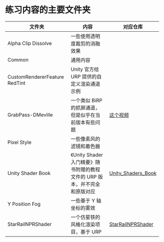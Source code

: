 # 练习内容的主要文件夹

| 文件夹 | 内容 | 对应仓库 |
| --- | --- | --- |
| Alpha Clip Dissolve | 一些使用透明度裁剪的消融效果 | |
| Common | 通用内容 | |
| CustomRendererFeature RedTint | Unity 官方给 URP 提供的自定义渲染通道示例 | |
| GrabPass-DMeville | 一个类似 BiRP 的抓屏通道，但是似乎在当前版本有些问题 | [这个视频](https://www.youtube.com/watch?v=tyyn6NhH-MQ) |
| Pixel Style | 一些像素风的滤镜和着色器 | |
| Unity Shader Book | 《Unity Shader 入门精要》随书附赠的教程文件的 URP 版本，并不完全和原版对应 | [Unity_Shaders_Book](https://github.com/candycat1992/Unity_Shaders_Book) |
| Y Position Fog | 一些基于 Y 轴坐标的雾效 | |
| StarRailNPRShader | 一个仿星铁的风格化渲染项目，基于 URP | [StarRailNPRShader](https://github.com/stalomeow/StarRailNPRShader) |
